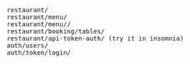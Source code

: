 <pre>
restaurant/
restaurant/menu/
restaurant/menu/<int:pk>/
restaurant/booking/tables/
restaurant/api-token-auth/ (try it in insomnia)
auth/users/
auth/token/login/
</pre>